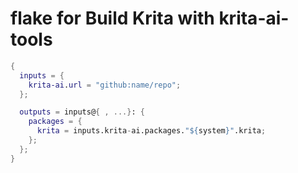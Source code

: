 # flake for Build Krita with krita-ai-tools

```nix
{
  inputs = {
    krita-ai.url = "github:name/repo";
  };

  outputs = inputs@{ , ...}: {
    packages = {
      krita = inputs.krita-ai.packages."${system}".krita;
    };
  };
}

```
